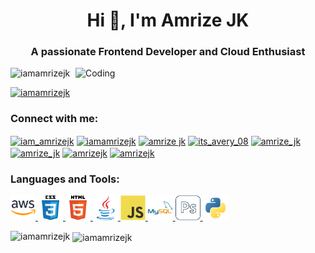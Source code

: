<h1 align="center">Hi 👋, I'm Amrize JK</h1>
<h3 align="center">A passionate Frontend Developer and Cloud Enthusiast</h3>
<img align = "right" alt = "Coding" width = "400" src= "https://guruprasad.codes/_ipx/w_750,q_75/%2F_next%2Fstatic%2Fmedia%2Fcoder.41289687.gif?url=%2F_next%2Fstatic%2Fmedia%2Fcoder.41289687.gif&w=750&q=75">

<p align="left"> <img src="https://komarev.com/ghpvc/?username=iamamrizejk&label=Profile%20views&color=0e75b6&style=flat" alt="iamamrizejk" /> </p>

<p align="left"> <a href="https://twitter.com/iamamrizejk" target="blank"><img src="https://img.shields.io/twitter/follow/iamamrizejk?logo=twitter&style=for-the-badge" alt="iamamrizejk" /></a> </p>

<h3 align="left">Connect with me:</h3>
<p align="left">
<a href="https://dev.to/iam_amrizejk" target="blank"><img align="center" src="https://raw.githubusercontent.com/rahuldkjain/github-profile-readme-generator/master/src/images/icons/Social/devto.svg" alt="iam_amrizejk" height="30" width="40" /></a>
<a href="https://twitter.com/iamamrizejk" target="blank"><img align="center" src="https://raw.githubusercontent.com/rahuldkjain/github-profile-readme-generator/master/src/images/icons/Social/twitter.svg" alt="iamamrizejk" height="30" width="40" /></a>
<a href="https://linkedin.com/in/amrize-jk-9b780b257/" target="blank"><img align="center" src="https://raw.githubusercontent.com/rahuldkjain/github-profile-readme-generator/master/src/images/icons/Social/linked-in-alt.svg" alt="amrize jk" height="30" width="40" /></a>
<a href="https://instagram.com/its_avery_08" target="blank"><img align="center" src="https://raw.githubusercontent.com/rahuldkjain/github-profile-readme-generator/master/src/images/icons/Social/instagram.svg" alt="its_avery_08" height="30" width="40" /></a>
<a href="https://dribbble.com/amrize_jk" target="blank"><img align="center" src="https://raw.githubusercontent.com/rahuldkjain/github-profile-readme-generator/master/src/images/icons/Social/dribbble.svg" alt="amrize_jk" height="30" width="40" /></a>
<a href="https://www.codechef.com/users/amrize_jk" target="blank"><img align="center" src="https://cdn.jsdelivr.net/npm/simple-icons@3.1.0/icons/codechef.svg" alt="amrize_jk" height="30" width="40" /></a>
<a href="https://www.leetcode.com/amrizejk" target="blank"><img align="center" src="https://raw.githubusercontent.com/rahuldkjain/github-profile-readme-generator/master/src/images/icons/Social/leet-code.svg" alt="amrizejk" height="30" width="40" /></a>
<a href="https://auth.geeksforgeeks.org/user/amrizejk" target="blank"><img align="center" src="https://raw.githubusercontent.com/rahuldkjain/github-profile-readme-generator/master/src/images/icons/Social/geeks-for-geeks.svg" alt="amrizejk" height="30" width="40" /></a>
</p>

<h3 align="left">Languages and Tools:</h3>
<p align="left"> <a href="https://aws.amazon.com" target="_blank" rel="noreferrer"> <img src="https://raw.githubusercontent.com/devicons/devicon/master/icons/amazonwebservices/amazonwebservices-original-wordmark.svg" alt="aws" width="40" height="40"/> </a> <a href="https://www.w3schools.com/css/" target="_blank" rel="noreferrer"> <img src="https://raw.githubusercontent.com/devicons/devicon/master/icons/css3/css3-original-wordmark.svg" alt="css3" width="40" height="40"/> </a> <a href="https://www.w3.org/html/" target="_blank" rel="noreferrer"> <img src="https://raw.githubusercontent.com/devicons/devicon/master/icons/html5/html5-original-wordmark.svg" alt="html5" width="40" height="40"/> </a> <a href="https://www.java.com" target="_blank" rel="noreferrer"> <img src="https://raw.githubusercontent.com/devicons/devicon/master/icons/java/java-original.svg" alt="java" width="40" height="40"/> </a> <a href="https://developer.mozilla.org/en-US/docs/Web/JavaScript" target="_blank" rel="noreferrer"> <img src="https://raw.githubusercontent.com/devicons/devicon/master/icons/javascript/javascript-original.svg" alt="javascript" width="40" height="40"/> </a> <a href="https://www.mysql.com/" target="_blank" rel="noreferrer"> <img src="https://raw.githubusercontent.com/devicons/devicon/master/icons/mysql/mysql-original-wordmark.svg" alt="mysql" width="40" height="40"/> </a> <a href="https://www.photoshop.com/en" target="_blank" rel="noreferrer"> <img src="https://raw.githubusercontent.com/devicons/devicon/master/icons/photoshop/photoshop-line.svg" alt="photoshop" width="40" height="40"/> </a> <a href="https://www.python.org" target="_blank" rel="noreferrer"> <img src="https://raw.githubusercontent.com/devicons/devicon/master/icons/python/python-original.svg" alt="python" width="40" height="40"/> </a> </p>

<p><img align="left" src="https://github-readme-stats.vercel.app/api/top-langs?username=iamamrizejk&show_icons=true&locale=en&layout=compact" alt="iamamrizejk" /></p>

<p>&nbsp;<img align="center" src="https://github-readme-stats.vercel.app/api?username=iamamrizejk&show_icons=true&locale=en" alt="iamamrizejk" /></p>

